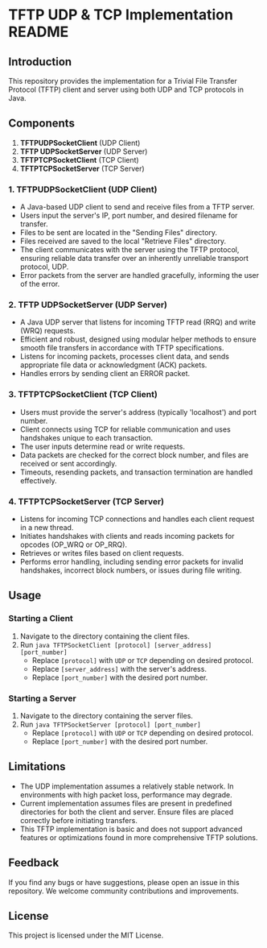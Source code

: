 # TFTP UDP & TCP Implementation README

## Introduction

This repository provides the implementation for a Trivial File Transfer Protocol (TFTP) client and server using both UDP and TCP protocols in Java.

## Components

1. **TFTPUDPSocketClient** (UDP Client)
2. **TFTP UDPSocketServer** (UDP Server)
3. **TFTPTCPSocketClient** (TCP Client)
4. **TFTPTCPSocketServer** (TCP Server)

### 1. TFTPUDPSocketClient (UDP Client)

- A Java-based UDP client to send and receive files from a TFTP server.
- Users input the server's IP, port number, and desired filename for transfer.
- Files to be sent are located in the "Sending Files" directory.
- Files received are saved to the local "Retrieve Files" directory.
- The client communicates with the server using the TFTP protocol, ensuring reliable data transfer over an inherently unreliable transport protocol, UDP.
- Error packets from the server are handled gracefully, informing the user of the error.

### 2. TFTP UDPSocketServer (UDP Server)

- A Java UDP server that listens for incoming TFTP read (RRQ) and write (WRQ) requests.
- Efficient and robust, designed using modular helper methods to ensure smooth file transfers in accordance with TFTP specifications.
- Listens for incoming packets, processes client data, and sends appropriate file data or acknowledgment (ACK) packets.
- Handles errors by sending client an ERROR packet.

### 3. TFTPTCPSocketClient (TCP Client)

- Users must provide the server's address (typically 'localhost') and port number.
- Client connects using TCP for reliable communication and uses handshakes unique to each transaction.
- The user inputs determine read or write requests.
- Data packets are checked for the correct block number, and files are received or sent accordingly.
- Timeouts, resending packets, and transaction termination are handled effectively.

### 4. TFTPTCPSocketServer (TCP Server)

- Listens for incoming TCP connections and handles each client request in a new thread.
- Initiates handshakes with clients and reads incoming packets for opcodes (OP_WRQ or OP_RRQ).
- Retrieves or writes files based on client requests.
- Performs error handling, including sending error packets for invalid handshakes, incorrect block numbers, or issues during file writing.

## Usage

### Starting a Client

1. Navigate to the directory containing the client files.
2. Run `java TFTPSocketClient [protocol] [server_address] [port_number]`
    - Replace `[protocol]` with `UDP` or `TCP` depending on desired protocol.
    - Replace `[server_address]` with the server's address.
    - Replace `[port_number]` with the desired port number.

### Starting a Server

1. Navigate to the directory containing the server files.
2. Run `java TFTPSocketServer [protocol] [port_number]`
    - Replace `[protocol]` with `UDP` or `TCP` depending on desired protocol.
    - Replace `[port_number]` with the desired port number.

## Limitations

- The UDP implementation assumes a relatively stable network. In environments with high packet loss, performance may degrade.
- Current implementation assumes files are present in predefined directories for both the client and server. Ensure files are placed correctly before initiating transfers.
- This TFTP implementation is basic and does not support advanced features or optimizations found in more comprehensive TFTP solutions.

## Feedback

If you find any bugs or have suggestions, please open an issue in this repository. We welcome community contributions and improvements.

## License

This project is licensed under the MIT License.
